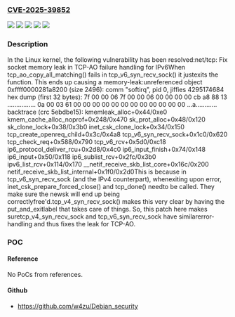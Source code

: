 ### [CVE-2025-39852](https://cve.mitre.org/cgi-bin/cvename.cgi?name=CVE-2025-39852)
![](https://img.shields.io/static/v1?label=Product&message=Linux&color=blue)
![](https://img.shields.io/static/v1?label=Version&message=&color=brightgreen)
![](https://img.shields.io/static/v1?label=Version&message=06b22ef29591f625ef877ae00d82192938e29e60%20&color=brightgreen)
![](https://img.shields.io/static/v1?label=Version&message=6.7%20&color=brightgreen)
![](https://img.shields.io/static/v1?label=Vulnerability&message=n%2Fa&color=blue)

### Description

In the Linux kernel, the following vulnerability has been resolved:net/tcp: Fix socket memory leak in TCP-AO failure handling for IPv6When tcp_ao_copy_all_matching() fails in tcp_v6_syn_recv_sock() it justexits the function. This ends up causing a memory-leak:unreferenced object 0xffff0000281a8200 (size 2496):  comm "softirq", pid 0, jiffies 4295174684  hex dump (first 32 bytes):    7f 00 00 06 7f 00 00 06 00 00 00 00 cb a8 88 13  ................    0a 00 03 61 00 00 00 00 00 00 00 00 00 00 00 00  ...a............  backtrace (crc 5ebdbe15):    kmemleak_alloc+0x44/0xe0    kmem_cache_alloc_noprof+0x248/0x470    sk_prot_alloc+0x48/0x120    sk_clone_lock+0x38/0x3b0    inet_csk_clone_lock+0x34/0x150    tcp_create_openreq_child+0x3c/0x4a8    tcp_v6_syn_recv_sock+0x1c0/0x620    tcp_check_req+0x588/0x790    tcp_v6_rcv+0x5d0/0xc18    ip6_protocol_deliver_rcu+0x2d8/0x4c0    ip6_input_finish+0x74/0x148    ip6_input+0x50/0x118    ip6_sublist_rcv+0x2fc/0x3b0    ipv6_list_rcv+0x114/0x170    __netif_receive_skb_list_core+0x16c/0x200    netif_receive_skb_list_internal+0x1f0/0x2d0This is because in tcp_v6_syn_recv_sock (and the IPv4 counterpart), whenexiting upon error, inet_csk_prepare_forced_close() and tcp_done() needto be called. They make sure the newsk will end up being correctlyfree'd.tcp_v4_syn_recv_sock() makes this very clear by having the put_and_exitlabel that takes care of things. So, this patch here makes suretcp_v4_syn_recv_sock and tcp_v6_syn_recv_sock have similarerror-handling and thus fixes the leak for TCP-AO.

### POC

#### Reference
No PoCs from references.

#### Github
- https://github.com/w4zu/Debian_security


